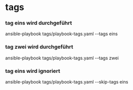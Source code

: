 

# tags

###  tag eins wird durchgeführt
ansible-playbook tags/playbook-tags.yaml --tags eins

###  tag zwei wird durchgeführt
ansible-playbook tags/playbook-tags.yaml --tags zwei

###  tag eins wird ignoriert
ansible-playbook tags/playbook-tags.yaml --skip-tags eins



